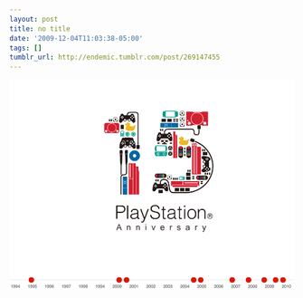 ```yaml
---
layout: post
title: no title
date: '2009-12-04T11:03:38-05:00'
tags: []
tumblr_url: http://endemic.tumblr.com/post/269147455
---
```

 ![](/tumblr_files/tumblr_ku4xy2ATHV1qz9neko1_1280.png)  
